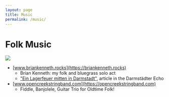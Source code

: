 ```yaml
---
layout: page
title: Music
permalink: /music/
---
```

# Folk Music

![](https://briankenneth.rocks/assets/images/brianSession.jpg)

- [www.briankenneth.rocks](https://briankenneth.rocks)
  - Brian Kenneth: my folk and bluegrass solo act
  - ["Ein Lagerfeuer mitten in Darmstadt"](https://www.echo-online.de/freizeit/kunst-und-kultur/musik/ein-lagerfeuer-mitten-in-darmstadt_22032124), article in the Darmstädter Echo
- [www.opencreekstringband.com](https://opencreekstringband.com)
  - Fiddle, Banjolele, Guitar Trio for Oldtime Folk!